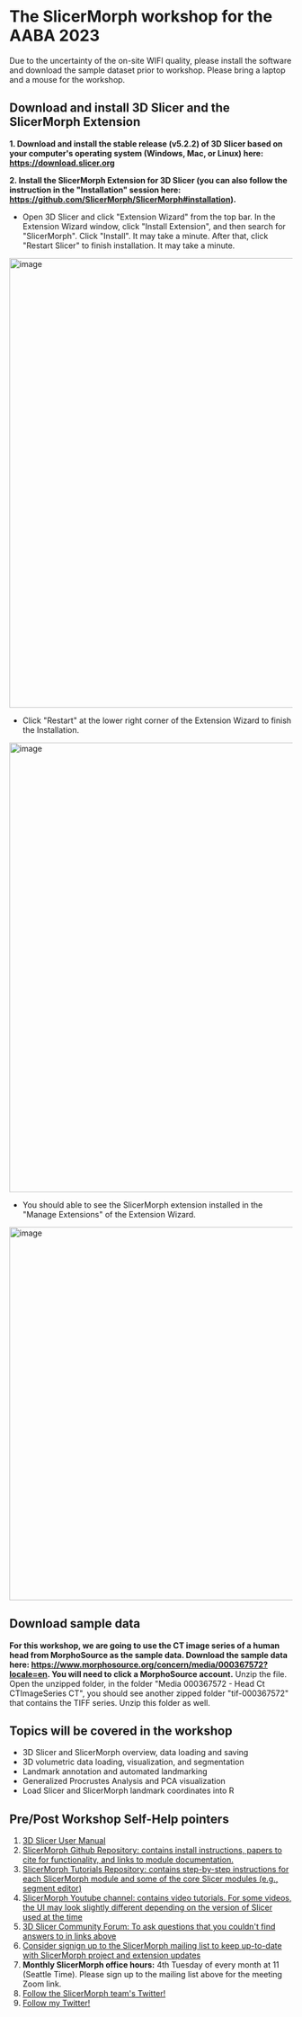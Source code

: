 # The SlicerMorph workshop for the AABA 2023

Due to the uncertainty of the on-site WIFI quality, please install the software and download the sample dataset prior to workshop. Please bring a laptop and a mouse for the workshop.

## Download and install 3D Slicer and the SlicerMorph Extension
**1. Download and install the stable release (v5.2.2) of 3D Slicer based on your computer's operating system (Windows, Mac, or Linux) here: https://download.slicer.org**

**2. Install the SlicerMorph Extension for 3D Slicer (you can also follow the instruction in the "Installation" session here: https://github.com/SlicerMorph/SlicerMorph#installation).**
* Open 3D Slicer and click "Extension Wizard" from the top bar. In the Extension Wizard window, click "Install Extension", and then search for "SlicerMorph". Click "Install". It may take a minute. After that, click "Restart Slicer" to finish installation. It may take a minute.
<img width="800" alt="image" src="https://user-images.githubusercontent.com/80793828/229630900-05adf76c-85a4-4980-8a67-93e5d3c4e092.png">

* Click "Restart" at the lower right corner of the Extension Wizard to finish the Installation. 
<img width="800" alt="image" src="https://user-images.githubusercontent.com/80793828/229631458-287443b6-97c6-4fd8-9014-43a00a937b7b.png">

* You should able to see the SlicerMorph extension installed in the "Manage Extensions" of the Extension Wizard.
<img width="664" alt="image" src="https://user-images.githubusercontent.com/80793828/229631818-d198ac99-cba9-44d4-9c6c-6fe17a0f5fa7.png">

## Download sample data
**For this workshop, we are going to use the CT image series of a human head from MorphoSource as the sample data. Download the sample data here: https://www.morphosource.org/concern/media/000367572?locale=en. You will need to click a MorphoSource account.** Unzip the file. Open the unzipped folder, in the folder "Media 000367572 - Head Ct CTImageSeries CT", you should see another zipped folder "tif-000367572" that contains the TIFF series. Unzip this folder as well.

## Topics will be covered in the workshop
* 3D Slicer and SlicerMorph overview, data loading and saving
* 3D volumetric data loading, visualization, and segmentation
* Landmark annotation and automated landmarking
* Generalized Procrustes Analysis and PCA visualization
* Load Slicer and SlicerMorph landmark coordinates into R


## Pre/Post Workshop Self-Help pointers
1. [3D Slicer User Manual](https://slicer.readthedocs.io)
2. [SlicerMorph Github Repository: contains install instructions, papers to cite for functionality, and links to module documentation.](https://github.com/SlicerMorph/SlicerMorph#readme)
3. [SlicerMorph Tutorials Repository: contains step-by-step instructions for each SlicerMorph module and some of the core Slicer modules (e.g., segment editor)](https://github.com/SlicerMorph/Tutorials#readme) 
4. [SlicerMorph Youtube channel: contains video tutorials. For some videos, the UI may look slightly different depending on the version of Slicer used at the time](https://www.youtube.com/channel/UCy3Uz1ikRH1B7WSMfaldcjQ)
5. [3D Slicer Community Forum: To ask questions that you couldn't find answers to in links above](https://discourse.slicer.org)
6. [Consider signign up to the SlicerMorph mailing list to keep up-to-date with SlicerMorph project and extension updates](http://mailman11.u.washington.edu/mailman/listinfo/slicermorph-announcements)
7. **Monthly SlicerMorph office hours:** 4th Tuesday of every month at 11 (Seattle Time). Please sign up to the mailing list above for the meeting Zoom link. 
8.  [Follow the SlicerMorph team's Twitter!](https://twitter.com/SlicerMorph)
9. [Follow my Twitter!](https://twitter.com/chi_polydata)
